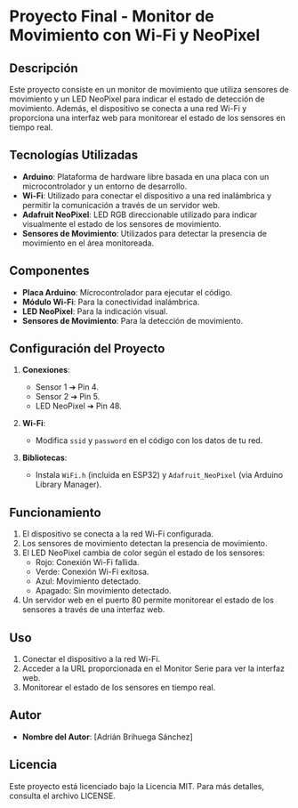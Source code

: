 # Proyecto Final - Monitor de Movimiento con Wi-Fi y NeoPixel

## Descripción
Este proyecto consiste en un monitor de movimiento que utiliza sensores de movimiento y un LED NeoPixel para indicar el estado de detección de movimiento. Además, el dispositivo se conecta a una red Wi-Fi y proporciona una interfaz web para monitorear el estado de los sensores en tiempo real.

## Tecnologías Utilizadas
- **Arduino**: Plataforma de hardware libre basada en una placa con un microcontrolador y un entorno de desarrollo.
- **Wi-Fi**: Utilizado para conectar el dispositivo a una red inalámbrica y permitir la comunicación a través de un servidor web.
- **Adafruit NeoPixel**: LED RGB direccionable utilizado para indicar visualmente el estado de los sensores de movimiento.
- **Sensores de Movimiento**: Utilizados para detectar la presencia de movimiento en el área monitoreada.

## Componentes
- **Placa Arduino**: Microcontrolador para ejecutar el código.
- **Módulo Wi-Fi**: Para la conectividad inalámbrica.
- **LED NeoPixel**: Para la indicación visual.
- **Sensores de Movimiento**: Para la detección de movimiento.

## Configuración del Proyecto
1. **Conexiones**:
   - Sensor 1 ➔ Pin 4.
   - Sensor 2 ➔ Pin 5.
   - LED NeoPixel ➔ Pin 48.

2. **Wi-Fi**:
   - Modifica `ssid` y `password` en el código con los datos de tu red.

3. **Bibliotecas**:
   - Instala `WiFi.h` (incluida en ESP32) y `Adafruit_NeoPixel` (via Arduino Library Manager).

## Funcionamiento
1. El dispositivo se conecta a la red Wi-Fi configurada.
2. Los sensores de movimiento detectan la presencia de movimiento.
3. El LED NeoPixel cambia de color según el estado de los sensores:
   - Rojo: Conexión Wi-Fi fallida.
   - Verde: Conexión Wi-Fi exitosa.
   - Azul: Movimiento detectado.
   - Apagado: Sin movimiento detectado.
4. Un servidor web en el puerto 80 permite monitorear el estado de los sensores a través de una interfaz web.

## Uso
1. Conectar el dispositivo a la red Wi-Fi.
2. Acceder a la URL proporcionada en el Monitor Serie para ver la interfaz web.
3. Monitorear el estado de los sensores en tiempo real.

## Autor
- **Nombre del Autor**: [Adrián Brihuega Sánchez]

## Licencia
Este proyecto está licenciado bajo la Licencia MIT. Para más detalles, consulta el archivo LICENSE.
